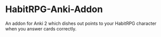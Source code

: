 HabitRPG-Anki-Addon
===================

An addon for Anki 2 which dishes out points to your HabitRPG character when you answer cards correctly.
